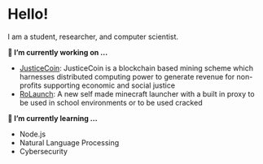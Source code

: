 # Hello!
I am a student, researcher, and computer scientist.

**🔭 I’m currently working on ...**
 - [JusticeCoin](https://github.com/rajansrohit/electron-justicecoin-desktop): JusticeCoin is a blockchain based mining scheme which harnesses distributed computing power to generate revenue for non-profits supporting economic and social justice
 - [RoLaunch](https://github.com/rajansrohit/java-rolaunch-minecraft-launcher): A new self made minecraft launcher with a built in proxy to be used in school environments or to be used cracked

**🌱 I’m currently learning ...**
 - Node.js
 - Natural Language Processing
 - Cybersecurity

<!---
rajansrohit/rajansrohit is a ✨ special ✨ repository because its `README.md` (this file) appears on your GitHub profile.
You can click the Preview link to take a look at your changes.
--->
